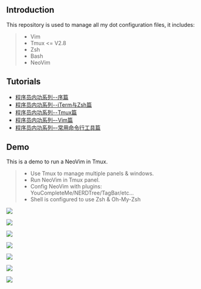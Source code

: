 ## Introduction
This repository is used to manage all my dot configuration files, it includes:

>* Vim
>* Tmux <= V2.8
>* Zsh
>* Bash
>* NeoVim

## Tutorials

* [程序员内功系列--序篇](https://xiaozhou.net/learn-the-command-line-preface-2017-05-12.html)
* [程序员内功系列--iTerm与Zsh篇](https://xiaozhou.net/learn-the-command-line-iterm-and-zsh-2017-06-23.html)
* [程序员内功系列--Tmux篇](https://xiaozhou.net/learn-the-command-line-tmux-2018-04-27.html)
* [程序员内功系列–-Vim篇](https://xiaozhou.net/learn-the-command-line-preface-2017-05-12.html)  
* [程序员内功系列–-常用命令行工具篇](https://xiaozhou.net/learn-the-command-line-tools-md-2018-10-11.html)  

## Demo
This is a demo to run a NeoVim in Tmux.

>* Use Tmux to manage multiple panels & windows.
>* Run NeoVim in Tmux panel.
>* Config NeoVim with plugins: YouCompleteMe/NERDTree/TagBar/etc...
>* Shell is configured to use Zsh & Oh-My-Zsh

![](https://github.com/TimothyYe/mydotfiles/blob/master/snapshot/tmux-nvim.png)

![](hhttps://github.com/TimothyYe/mydotfiles/blob/master/snapshot/tmux-nvim2.png)

![](https://xiaozhou.net/pics/ide.png)

![](https://xiaozhou.net/pics/tmux/3.png)

![](https://github.com/TimothyYe/mydotfiles/blob/master/snapshot/tmux-nvim3.png)

![](https://github.com/TimothyYe/mydotfiles/blob/master/snapshot/spacemacs.png)

![](https://github.com/TimothyYe/mydotfiles/blob/master/snapshot/spacemacs2.png)
